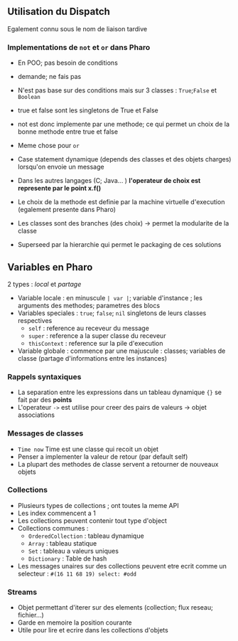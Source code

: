 ## Utilisation du Dispatch
Egalement connu sous le nom de liaison tardive

### Implementations de `not` et `or` dans Pharo
- En POO; pas besoin de conditions
- demande; ne fais pas
- N'est pas base sur des conditions mais sur 3 classes : `True`;`False` et `Boolean`
- true et false sont les singletons de True et False
- not est donc implemente par une methode; ce qui permet un choix de la bonne methode entre true et false
- Meme chose pour `or`

- Case statement dynamique (depends des classes et des objets charges) lorsqu'on envoie un message
- Dans les autres langages (C; Java... ) **l'operateur de choix est represente par le point x.f()**
- Le choix de la methode est definie par la machine virtuelle d'execution (egalement presente dans Pharo)
- Les classes sont des branches (des choix) -> permet la modularite de la classe
- Superseed par la hierarchie qui permet le packaging de ces solutions

## Variables en Pharo
2 types : *local* et *partage*
- Variable locale : en minuscule `| var |`; variable d'instance ; les arguments des methodes; parametres des blocs
- Variables speciales : `true`; `false`; `nil` singletons de leurs classes respectives
  - `self` : reference au receveur du message
  - `super` : reference a la super classe du receveur
  - `thisContext` : reference sur la pile d'execution
- Variable globale : commence par une majuscule : classes; variables de classe (partage d'informations entre les instances)
### Rappels syntaxiques
- La separation entre les expressions dans un tableau dynamique `{}` se fait par des **points**
- L'operateur `->` est utilise pour creer des pairs de valeurs  -> objet associations
### Messages de classes
- `Time now` Time est une classe qui recoit un objet
- Penser a implementer la valeur de retour (par default self)
- La plupart des methodes de classe servent a retourner de nouveaux objets
### Collections
- Plusieurs types de collections ; ont toutes la meme API
- Les index commencent a 1
- Les collections peuvent contenir tout type d'object
- Collections communes : 
  - `OrderedCollection` : tableau dynamique
  - `Array` : tableau statique
  - `Set` : tableau a valeurs uniques 
  - `Dictionary` : Table de hash
- Les messages unaires sur des collections peuvent etre ecrit comme un selecteur : `#(16 11 68 19) select: #odd`
### Streams
- Objet permettant d'iterer sur des elements (collection; flux reseau; fichier...)
- Garde en memoire la position courante 
- Utile pour lire et ecrire dans les collections d'objets
